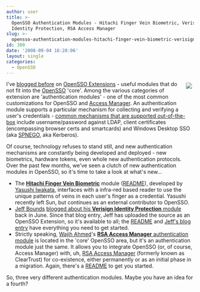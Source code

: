 ```yaml
---
author: user
title: >-
  OpenSSO Authentication Modules - Hitachi Finger Vein Biometric, Verisign
  Identity Protection, RSA Access Manager
slug: >-
  opensso-authentication-modules-hitachi-finger-vein-biometric-verisign-identity-protection-rsa-access-manager
id: 380
date: '2008-09-04 16:28:06'
layout: single
categories:
  - OpenSSO
---
```


<span style="margin: 5px; float: right;">[![](https://opensso.dev.java.net/public/extensions/openssoex.gif)](https://opensso.dev.java.net/public/extensions/index.html)</span>

I've [blogged before](http://blogs.sun.com/superpat/tags/opensso+extensions) on [OpenSSO Extensions](https://opensso.dev.java.net/public/extensions/index.html) - useful modules that do not fit into the [OpenSSO](http://opensso.org/) 'core'. Among the various categories of extension are 'authentication modules' - one of the most common customizations for OpenSSO and [Access Manager](http://www.sun.com/software/products/access_mgr/index.jsp). An authentication module supports a particular mechanism for collecting and verifying a user's credentials - [common mechanisms that are supported out-of-the-box](http://docs.sun.com/app/docs/doc/819-4670/6n6qardtu?a=view) include username/password against LDAP, client certificates (encompassing browser certs and smartcards) and Windows Desktop SSO (aka [SPNEGO](http://msdn.microsoft.com/en-us/library/ms995329.aspx), aka Kerberos).

Of course, technology refuses to stand still, and new authentication mechanisms are constantly being developed and deployed - new biometrics, hardware tokens, even whole new authentication protocols. Over the past few months, we've seen a clutch of new authentication modules in OpenSSO, so it's time to take a look at what's new...

*   The [**Hitachi Finger Vein Biometric**](www.hitachi.us/fingervein) module ([README](https://opensso.dev.java.net/source/browse/opensso/extensions/authnhfvb/README.txt?view=markup)), developed by [Yasushi Iwakata](http://blogs.sun.com/iwakata/), interfaces with a infra-red based reader to use the unique patterns of veins in each user's finger as a credential. Yasushi recently left Sun, but continues as an external contributor to OpenSSO.
*   [Jeff Bounds](http://blogs.sun.com/bounds/) [blogged about his **Verisign Identity Protection** module](http://blogs.sun.com/bounds/entry/verisign_identity_protection_and_opensso) back in June. Since that blog entry, Jeff has uploaded the source as an OpenSSO Extension, so it's available to all; the [README](https://opensso.dev.java.net/source/browse/opensso/extensions/authnvip/README.txt?view=markup) and [Jeff's blog entry](http://blogs.sun.com/bounds/entry/verisign_identity_protection_and_opensso) have everything you need to get started.
*   Strictly speaking, [Wajih Ahmed](http://blogs.sun.com/wahmed/)'s [**RSA Access Manager** authentication module](http://blogs.sun.com/wahmed/entry/opensso_custom_auth_module_for) is located in the 'core' OpenSSO area, but it's an authentication module just the same. It allows you to integrate OpenSSO (or, of course, Access Manager) with, uh, [RSA Access Manager](http://www.rsa.com/node.aspx?id=1186) (formerly known as ClearTrust) for co-existence, either permanently or as an initial phase in a migration. Again, there's a [README](https://opensso.dev.java.net/source/browse/opensso/products/federation/openfm/integrations/cleartrust/README.txt?view=markup) to get you started.

So, three very different authentication modules. Maybe you have an idea for a fourth?